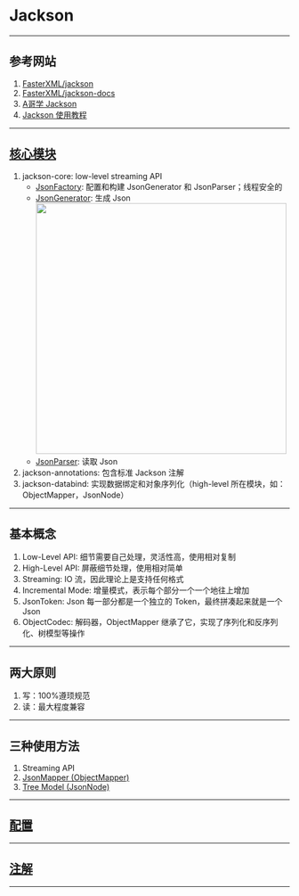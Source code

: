 # Jackson

---
## 参考网站
1. [FasterXML/jackson](https://github.com/FasterXML/jackson#documentation)
2. [FasterXML/jackson-docs](https://github.com/FasterXML/jackson-docs)
3. [A哥学 Jackson](https://blog.csdn.net/f641385712/category_10175312.html)
4. [Jackson 使用教程](https://blog.csdn.net/weixin_44747933/article/details/108301626)
---
## [核心模块](https://github.com/FasterXML/jackson#core-modules)
1. jackson-core: low-level streaming API
   - [JsonFactory](https://github.com/FasterXML/jackson-core/wiki/JsonFactory-Features): 配置和构建 JsonGenerator 和 JsonParser；线程安全的
   - [JsonGenerator](https://github.com/FasterXML/jackson-core/wiki/JsonGenerator-Features): 生成 Json  
     <img alt="" src="https://img-blog.csdnimg.cn/20200716143504786.png#pic_center" width="450">
   - [JsonParser](https://github.com/FasterXML/jackson-core/wiki/JsonParser-Features): 读取 Json
2. jackson-annotations: 包含标准 Jackson 注解
3. jackson-databind: 实现数据绑定和对象序列化（high-level 所在模块，如：ObjectMapper，JsonNode）
---
## 基本概念
1. Low-Level API: 细节需要自己处理，灵活性高，使用相对复制
2. High-Level API: 屏蔽细节处理，使用相对简单
3. Streaming: IO 流，因此理论上是支持任何格式
4. Incremental Mode: 增量模式，表示每个部分一个一个地往上增加
5. JsonToken: Json 每一部分都是一个独立的 Token，最终拼凑起来就是一个 Json
6. ObjectCodec: 解码器，ObjectMapper 继承了它，实现了序列化和反序列化、树模型等操作
---
## 两大原则
1. 写：100%遵顼规范
2. 读：最大程度兼容
---
## 三种使用方法
1. Streaming API
2. [JsonMapper (ObjectMapper)](./ObjectMapperDemo.java)
3. [Tree Model (JsonNode)](./JsonNodeDemo.java)
---
## [配置](../../../../resources/application.properties)

---
## [注解](./annotataion/AnnotationDemo.java)

---